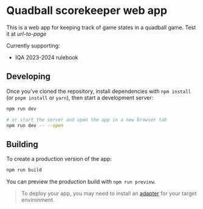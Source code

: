 # Quadball scorekeeper web app

This is a web app for keeping track of game states in a quadball game.
Test it at _url-to-page_

Currently supporting:

- IQA 2023-2024 rulebook

## Developing

Once you've cloned the repository, install dependencies with `npm install` (or `pnpm install` or `yarn`), then start a development server:

```bash
npm run dev

# or start the server and open the app in a new browser tab
npm run dev -- --open
```

## Building

To create a production version of the app:

```bash
npm run build
```

You can preview the production build with `npm run preview`.

> To deploy your app, you may need to install an [adapter](https://kit.svelte.dev/docs/adapters) for your target environment.
